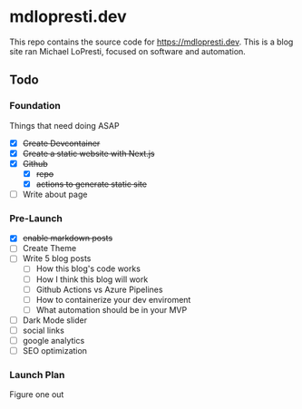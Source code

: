 # mdlopresti.dev

This repo contains the source code for https://mdlopresti.dev.  This is a blog site ran Michael LoPresti, focused on software and automation.

## Todo

### Foundation

Things that need doing ASAP

- [x] ~~Create Devcontainer~~
- [x] ~~Create a static website with Next.js~~
- [x] ~~Github~~
  - [x] ~~repo~~
  - [x] ~~actions to generate static site~~
- [ ] Write about page

### Pre-Launch

- [x] ~~enable markdown posts~~
- [ ] Create Theme
- [ ] Write 5 blog posts
  - [ ] How this blog's code works
  - [ ] How I think this blog will work
  - [ ] Github Actions vs Azure Pipelines
  - [ ] How to containerize your dev enviroment
  - [ ] What automation should be in your MVP
- [ ] Dark Mode slider
- [ ] social links
- [ ] google analytics
- [ ] SEO optimization

### Launch Plan

Figure one out
